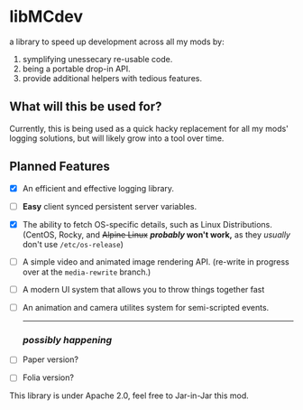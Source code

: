 # libMCdev

a library to speed up development across all my mods by:
1. symplifying unessecary re-usable code.
2. being a portable drop-in API.
3. provide additional helpers with tedious features.

## What will this be used for?

Currently, this is being used as a quick hacky replacement for all my mods' logging solutions, but will likely grow into a tool over time.

## Planned Features
- [X] An efficient and effective logging library.
- [ ] **Easy** client synced persistent server variables.
- [X] The ability to fetch OS-specific details, such as Linux Distributions. (CentOS, Rocky, and ~~Alpine Linux~~ **_probably_ won't work,** as they _usually_ don't use `/etc/os-release`)
- [ ] A simple video and animated image rendering API. (re-write in progress over at the `media-rewrite` branch.)
- [ ] A modern UI system that allows you to throw things together fast
- [ ] An animation and camera utilites system for semi-scripted events. 
  
  <hr>
  
  ### **_possibly happening_**
- [ ] Paper version?
- [ ] Folia version?

This library is under Apache 2.0, feel free to Jar-in-Jar this mod. 